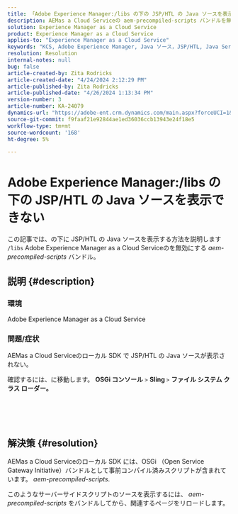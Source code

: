 ```yaml
---
title: 「Adobe Experience Manager:/libs の下の JSP/HTL の Java ソースを表示できない」
description: AEMas a Cloud Serviceの aem-precompiled-scripts バンドルを無効にして、/lib 下の JSP/HTL の Java ソースを表示する方法を説明します。
solution: Experience Manager as a Cloud Service
product: Experience Manager as a Cloud Service
applies-to: "Experience Manager as a Cloud Service"
keywords: "KCS, Adobe Experience Manager, Java ソース，JSP/HTL, Java Server Pages, AEMaaCS"
resolution: Resolution
internal-notes: null
bug: false
article-created-by: Zita Rodricks
article-created-date: "4/24/2024 2:12:29 PM"
article-published-by: Zita Rodricks
article-published-date: "4/26/2024 1:13:34 PM"
version-number: 3
article-number: KA-24079
dynamics-url: "https://adobe-ent.crm.dynamics.com/main.aspx?forceUCI=1&pagetype=entityrecord&etn=knowledgearticle&id=75ab3aac-4402-ef11-a1fe-6045bd0065b6"
source-git-commit: f9faaf21e92844ae1ed36036ccb13943e24f18e5
workflow-type: tm+mt
source-wordcount: '168'
ht-degree: 5%

---
```


# Adobe Experience Manager:/libs の下の JSP/HTL の Java ソースを表示できない


この記事では、の下に JSP/HTL の Java ソースを表示する方法を説明します `/libs` Adobe Experience Manager as a Cloud Serviceのを無効にする *aem-precompiled-scripts* バンドル。

## 説明 {#description}


### 環境

Adobe Experience Manager as a Cloud Service



### 問題/症状

AEMas a Cloud Serviceのローカル SDK で JSP/HTL の Java ソースが表示されない。

確認するには、に移動します。 <b>OSGi コンソール</b> `>`  <b>Sling </b>`>` <b> ファイル システム クラス ローダー。</b>
<br><br> <br><br> 

## 解決策 {#resolution}


AEMas a Cloud Serviceのローカル SDK には、OSGi （Open Service Gateway Initiative）バンドルとして事前コンパイル済みスクリプトが含まれています。 *aem-precompiled-scripts*.

このようなサーバーサイドスクリプトのソースを表示するには、 *aem-precompiled-scripts* をバンドルしてから、関連するページをリロードします。

